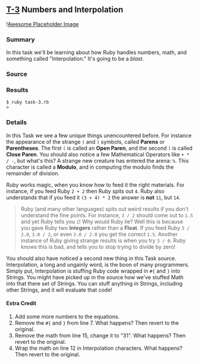 ## [T-3](id:section-four) Numbers and Interpolation
\![Awesome Placeholder Image](http://dummyimage.com/300/00/44.png&text=Awesome%20Placeholder "So awesome.")

### Summary
In this task we'll be learning about how Ruby handles numbers, math, and something called "Interpolation." It's going to be a *blast*.

### Source


### Results
    $ ruby task-3.rb
    > 

### Details
In this Task we see a few unique things unencountered before.
For instance the appearance of the strange `(` and `)` symbols, called **Parens** or **Parentheses**.
The first `(` is called an **Open Paren**, and the second `)` is called **Close Paren**.
You should also notice a few Mathematical Operators like `+ * / -`, but what's this?
A strange new creature has entered the arena: `%`.
This character is called a **Modulo**, and in computing the modulo finds the remainder of division.

Ruby works magic, when you know how to feed it the right materials.
For instance, if you feed Ruby `2 + 2` then Ruby spits out `4`.
Ruby also understands that if you feed it `(3 + 4) * 2` the answer is **not** `11`, but `14`.

> Ruby (and many other languages) spits out weird results if you don't understand the fine points.
> For instance, `3 / 2` should come out to `1.5` and yet Ruby tells you `1`!
> Why would Ruby lie?
> Well this is because you gave Ruby two **Integers** rather than a **Float**.
> If you feed Ruby `3 / 2.0`, `3.0 / 2`, or even `3.0 / 2.0` you get the correct `1.5`.
> Another instance of Ruby giving strange results is when you try `3 / 0`.
> Ruby knows this is bad, and tells you to stop trying to divide by zero!

You should also have noticed a second new thing in this Task source.
Interpolation, a long and ungainly word, is the boon of many programmers.
Simply put, Interpolation is stuffing Ruby code wrapped in `#{` and `}` into Strings.
You might have picked up in the source how we've stuffed Math into that there set of Strings.
You can stuff anything in Strings, including other Strings, and it will evaluate that code!

#### Extra Credit
1. Add some more numbers to the equations.
2. Remove the `#{` and `}` from line 7. What happens? Then revert to the original.
3. Remove the math from line 15, change it to "31". What happens? Then revert to the original.
4. Wrap the math on line 12 in Interpolation characters. What happens? Then revert to the original.